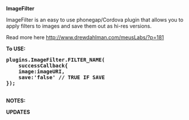 <b>ImageFilter</b>

ImageFilter is an easy to use phonegap/Cordova plugin that allows you to apply filters to images and save them out as hi-res versions.

Read more here http://www.drewdahlman.com/meusLabs/?p=181

<b>To USE:<b><br>
<pre>
plugins.ImageFilter.FILTER_NAME(
	successCallback{
	image:imageURI,
	save:'false' // TRUE IF SAVE
});
</pre>

<br>NOTES:</b><br>

<b>UPDATES</b><br>

